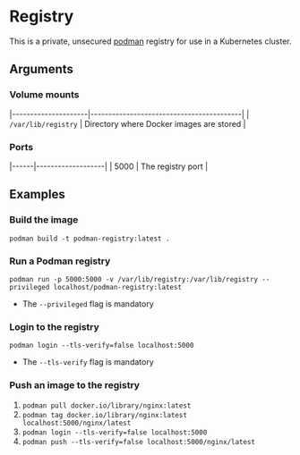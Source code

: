 # Registry

This is a private, unsecured [podman][Podman] registry for use in a Kubernetes cluster.

## Arguments

### Volume mounts

|---------------------|------------------------------------------|
| `/var/lib/registry` | Directory where Docker images are stored |

### Ports

|------|-------------------|
| 5000 | The registry port |


## Examples

### Build the image

`podman build -t podman-registry:latest .`

### Run a Podman registry

`podman run -p 5000:5000 -v /var/lib/registry:/var/lib/registry --privileged localhost/podman-registry:latest`

* The `--privileged` flag is mandatory

### Login to the registry

`podman login --tls-verify=false localhost:5000`

* The `--tls-verify` flag is mandatory

### Push an image to the registry

1. `podman pull docker.io/library/nginx:latest`
2. `podman tag docker.io/library/nginx:latest localhost:5000/nginx/latest`
3. `podman login --tls-verify=false localhost:5000`
4. `podman push --tls-verify=false localhost:5000/nginx/latest`


[podman]: https://podman.io/
